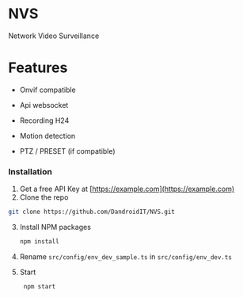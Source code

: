 # NVS

Network Video Surveillance

# Features

- Onvif compatible

- Api websocket

- Recording H24

- Motion detection

- PTZ / PRESET (if compatible)

### Installation

1. Get a free API Key at [https://example.com](https://example.com)
2. Clone the repo

```sh
git clone https://github.com/DandroidIT/NVS.git
```

3. Install NPM packages
   ```sh
   npm install
   ```
4. Rename `src/config/env_dev_sample.ts` in `src/config/env_dev.ts`

5. Start
   ```sh
    npm start
   ```
